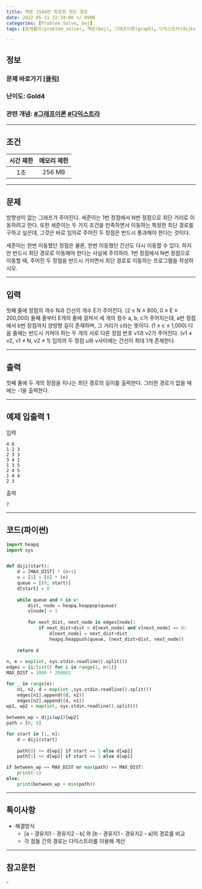 ```yaml
---
title: 백준 1504번 특정한 최단 경로
date: 2022-05-11 22:34:00 +/-0900
categories: [Problem_Solve, boj]
tags: [문제풀이(problem_solve), 백준(boj), 그래프이론(graph), 다익스트라(dijkstra)]

---
```

## 정보
### 문제 바로가기 [[클릭](https://www.acmicpc.net/problem/1504)]
### 난이도: Gold4
### 관련 개념: [#그래프이론](https://www.acmicpc.net/problemset?sort=ac_desc&algo=7) [#다익스트라](https://www.acmicpc.net/problemset?sort=ac_desc&algo=22)

---
## 조건

시간 제한|메모리 제한
:---:|:---:
1초|256 MB

---
## 문제
방향성이 없는 그래프가 주어진다. 세준이는 1번 정점에서 N번 정점으로 최단 거리로 이동하려고 한다. 또한 세준이는 두 가지 조건을 만족하면서 이동하는 특정한 최단 경로를 구하고 싶은데, 그것은 바로 임의로 주어진 두 정점은 반드시 통과해야 한다는 것이다.

세준이는 한번 이동했던 정점은 물론, 한번 이동했던 간선도 다시 이동할 수 있다. 하지만 반드시 최단 경로로 이동해야 한다는 사실에 주의하라. 1번 정점에서 N번 정점으로 이동할 때, 주어진 두 정점을 반드시 거치면서 최단 경로로 이동하는 프로그램을 작성하시오.

---
## 입력
첫째 줄에 정점의 개수 N과 간선의 개수 E가 주어진다. (2 ≤ N ≤ 800, 0 ≤ E ≤ 200,000) 둘째 줄부터 E개의 줄에 걸쳐서 세 개의 정수 a, b, c가 주어지는데, a번 정점에서 b번 정점까지 양방향 길이 존재하며, 그 거리가 c라는 뜻이다. (1 ≤ c ≤ 1,000) 다음 줄에는 반드시 거쳐야 하는 두 개의 서로 다른 정점 번호 v1과 v2가 주어진다. (v1 ≠ v2, v1 ≠ N, v2 ≠ 1) 임의의 두 정점 u와 v사이에는 간선이 최대 1개 존재한다.

---
## 출력
첫째 줄에 두 개의 정점을 지나는 최단 경로의 길이를 출력한다. 그러한 경로가 없을 때에는 -1을 출력한다.

---
## 예제 입출력 1
입력
```
4 6
1 2 3
2 3 3
3 4 1
1 3 5
2 4 5
1 4 4
2 3
```

출력
```
7
```

---
## 코드(파이썬)
```python
import heapq
import sys


def diji(start):
    d = [MAX_DIST] * (n+1)
    v = [1] + [0] * (n)
    queue = [(0, start)]
    d[start] = 0
    
    while queue and 0 in v:
        dist, node = heapq.heappop(queue)
        v[node] = 1
        
        for next_dist, next_node in edges[node]:
            if next_dist+dist < d[next_node] and v[next_node] == 0:
                d[next_node] = next_dist+dist
                heapq.heappush(queue, (next_dist+dist, next_node))
                
    return d
                
n, e = map(int, sys.stdin.readline().split())
edges = {i:list() for i in range(1, n+1)}
MAX_DIST = 1000 * 200001

for _ in range(e):
    n1, n2, d = map(int ,sys.stdin.readline().split())
    edges[n1].append((d, n2))
    edges[n2].append((d, n1))
wp1, wp2 = map(int, sys.stdin.readline().split())
    
between_wp = diji(wp1)[wp2]
path = [0, 0]

for start in [1, n]:
    d = diji(start)
    
    path[0] += d[wp1] if start == 1 else d[wp2]
    path[1] += d[wp2] if start == 1 else d[wp1]

if between_wp == MAX_DIST or max(path) >= MAX_DIST:
    print(-1)
else:
    print(between_wp + min(path))

```

---
## 특이사항
- 해결방식
  - [a - 경유지1 - 경유지2 - b] 와 [b - 경유지1 - 경유지2 - a]의 경로를 비교
  - 각 점들 간의 경로는 다익스트라를 이용해 계산

---
## 참고문헌
\-
